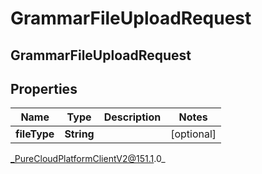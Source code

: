 # GrammarFileUploadRequest

## GrammarFileUploadRequest

## Properties

|Name | Type | Description | Notes|
|------------ | ------------- | ------------- | -------------|
| **fileType** | **String** |  | [optional] |



_PureCloudPlatformClientV2@151.1.0_
